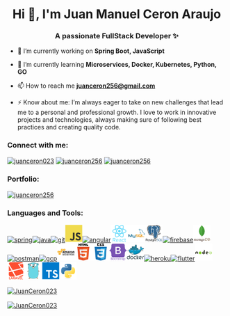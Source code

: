 <h1 align="center">Hi 👋, I'm Juan Manuel Ceron Araujo</h1>
<h3 align="center">A passionate FullStack Developer ✨</h3>


- 🔭 I’m currently working on **Spring Boot, JavaScript**

- 🌱 I’m currently learning **Microservices, Docker, Kubernetes, Python, GO**

- 📫 How to reach me **juanceron256@gmail.com**

- ⚡ Know about me:
I’m always eager to take on new challenges that lead me to a personal and professional growth. I love to work in innovative projects and technologies, always making sure of following best practices and creating quality code.


<h3 align="left">Connect with me:</h3>
<p align="left">
<a href="https://linkedin.com/in/juanmanuelceronaraujo" target="blank"><img align="center" src="https://anka.com.co/wp-content/uploads/2017/04/Linkedin-Download-PNG.png" alt="juanceron023" height="30" width="40" /></a>
<a href="https://www.hackerrank.com/juanceron256" target="blank"><img align="center" src="https://raw.githubusercontent.com/rahuldkjain/github-profile-readme-generator/master/src/images/icons/Social/hackerrank.svg" alt="juanceron256" height="30" width="40" /></a>
<a href="https://play.google.com/store/apps/dev?id=8101593730099061920" target="blank"><img align="center" src="https://desarrollador-android.com/wp-content/uploads/2015/03/play-store-icon-2-300x300.png" alt="juanceron256" height="30" width="30" /></a>
</p>

<h3 align="left">Portfolio:</h3>
<a href="https://juanceron023.github.io/portfolio1/" target="blank"><img align="center" src="https://img.freepik.com/free-vector/business-suitcase-cartoon-vector-icon-illustration-business-object-icon-concept-isolated-premium-vector-flat-cartoon-style_138676-3609.jpg" alt="juanceron256" height="53" width="60" /></a>
</p>

<h3 align="left">Languages and Tools:</h3>
<div>
<p align="left"> 
<a href="https://spring.io/" target="_blank" rel="noreferrer"><img src="https://www.vectorlogo.zone/logos/springio/springio-icon.svg" alt="spring" width="40" height="40"/></a><a href="#" target="_blank"><img src="https://cdn.worldvectorlogo.com/logos/java.svg" alt="java" width="40" height="40"/></a><a href="https://git-scm.com/" target="_blank"><img src="https://www.vectorlogo.zone/logos/git-scm/git-scm-icon.svg" alt="git" width="40" height="40"/></a><a href="https://developer.mozilla.org/en-US/docs/Web/JavaScript" target="_blank"><img src="https://raw.githubusercontent.com/devicons/devicon/master/icons/javascript/javascript-original.svg" alt="javascript" width="40" height="40"/></a><a href="https://angular.io" target="_blank"><img src="https://angular.io/assets/images/logos/angular/angular.svg" alt="angular" width="40" height="40"/></a><a href="https://reactjs.org/" target="_blank" rel="noreferrer"><img src="https://raw.githubusercontent.com/devicons/devicon/master/icons/react/react-original-wordmark.svg" alt="react" width="40" height="40"/><a href="https://www.mysql.com/" target="_blank"><img src="https://raw.githubusercontent.com/devicons/devicon/master/icons/mysql/mysql-original-wordmark.svg" alt="mysql" width="40" height="40"/></a><a href="https://www.postgresql.org" target="_blank"><img src="https://raw.githubusercontent.com/devicons/devicon/master/icons/postgresql/postgresql-original-wordmark.svg" alt="postgresql" width="40" height="40"/></a><a href="https://firebase.google.com/" target="_blank"><img src="https://www.vectorlogo.zone/logos/firebase/firebase-icon.svg" alt="firebase" width="40" height="40"/></a><a href="https://www.mongodb.com/" target="_blank"><img src="https://raw.githubusercontent.com/devicons/devicon/master/icons/mongodb/mongodb-original-wordmark.svg" alt="mongodb" width="40" height="40"/></a><a href="https://postman.com" target="_blank" rel="noreferrer"><img src="https://www.vectorlogo.zone/logos/getpostman/getpostman-icon.svg" alt="postman" width="40" height="40"/><a href="https://cloud.google.com" target="_blank" rel="noreferrer"><img src="https://www.vectorlogo.zone/logos/google_cloud/google_cloud-icon.svg" alt="gcp" width="40" height="40"/></a><a href="https://aws.amazon.com" target="_blank" rel="noreferrer"><img src="https://raw.githubusercontent.com/devicons/devicon/master/icons/amazonwebservices/amazonwebservices-original-wordmark.svg" alt="aws" width="40" height="40"/></a><a href="https://www.w3.org/html/" target="_blank"><img src="https://raw.githubusercontent.com/devicons/devicon/master/icons/html5/html5-original-wordmark.svg" alt="html5" width="40" height="40"/></a><a href="https://www.w3schools.com/css/" target="_blank"><img src="https://raw.githubusercontent.com/devicons/devicon/master/icons/css3/css3-original-wordmark.svg" alt="css3" width="40" height="40"/></a><a href="https://getbootstrap.com" target="_blank"><img src="https://raw.githubusercontent.com/devicons/devicon/master/icons/bootstrap/bootstrap-plain-wordmark.svg" alt="bootstrap" width="40" height="40"/></a><a href="https://www.docker.com/" target="_blank"><img src="https://raw.githubusercontent.com/devicons/devicon/master/icons/docker/docker-original-wordmark.svg" alt="docker" width="40" height="40"/></a><a href="https://heroku.com" target="_blank"><img src="https://www.vectorlogo.zone/logos/heroku/heroku-icon.svg" alt="heroku" width="40" height="40"/></a><a href="https://flutter.dev" target="_blank"><img src="https://www.vectorlogo.zone/logos/flutterio/flutterio-icon.svg" alt="flutter" width="40" height="40"/></a><a href="https://nodejs.org" target="_blank"><img src="https://raw.githubusercontent.com/devicons/devicon/master/icons/nodejs/nodejs-original-wordmark.svg" alt="nodejs" width="40" height="40"/></a><a href="https://laravel.com/" target="_blank"><img src="https://raw.githubusercontent.com/devicons/devicon/master/icons/laravel/laravel-plain-wordmark.svg" alt="laravel" width="40" height="40"/></a><a href="https://golang.org" target="_blank" rel="noreferrer"><img src="https://raw.githubusercontent.com/devicons/devicon/master/icons/go/go-original.svg" alt="go" width="40" height="40"/></a><a href="https://www.typescriptlang.org/" target="_blank"><img src="https://raw.githubusercontent.com/devicons/devicon/master/icons/typescript/typescript-original.svg" alt="typescript" width="40" height="40"/></a><a href="https://www.python.org" target="_blank" rel="noreferrer"><img src="https://raw.githubusercontent.com/devicons/devicon/master/icons/python/python-original.svg" alt="python" width="40" height="40"/>
<p><img align="center" src="https://github-readme-stats.vercel.app/api/top-langs?username=JuanCeron023&show_icons=true&locale=en&layout=compact" alt="JuanCeron023" /></p>
</div>
<p><img align="center" src="https://github-readme-streak-stats.herokuapp.com/?user=JuanCeron023&" alt="JuanCeron023" /></p>
